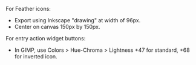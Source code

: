 For Feather icons:
- Export using Inkscape "drawing" at width of 96px.
- Center on canvas 150px by 150px.

For entry action widget buttons:
- In GIMP, use Colors > Hue-Chroma > Lightness +47 for standard, +68 for inverted icon.
